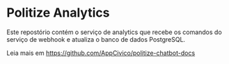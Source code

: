 # Politize Analytics

Este repostório contém o serviço de analytics que recebe os comandos do serviço de webhook e atualiza o banco de dados PostgreSQL.

Leia mais em https://github.com/AppCivico/politize-chatbot-docs



